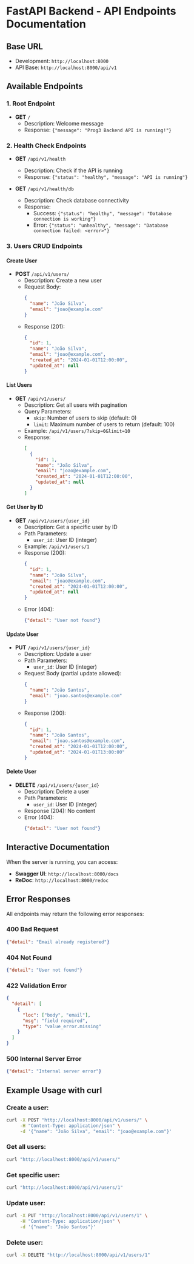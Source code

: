 
# FastAPI Backend - API Endpoints Documentation

## Base URL
- Development: `http://localhost:8000`
- API Base: `http://localhost:8000/api/v1`

## Available Endpoints

### 1. Root Endpoint
- **GET** `/`
  - Description: Welcome message
  - Response: `{"message": "Prog3 Backend API is running!"}`

### 2. Health Check Endpoints
- **GET** `/api/v1/health`
  - Description: Check if the API is running
  - Response: `{"status": "healthy", "message": "API is running"}`

- **GET** `/api/v1/health/db`  
  - Description: Check database connectivity
  - Response: 
    - Success: `{"status": "healthy", "message": "Database connection is working"}`
    - Error: `{"status": "unhealthy", "message": "Database connection failed: <error>"}`

### 3. Users CRUD Endpoints

#### Create User
- **POST** `/api/v1/users/`
  - Description: Create a new user
  - Request Body:
    ```json
    {
      "name": "João Silva",
      "email": "joao@example.com"
    }
    ```
  - Response (201):
    ```json
    {
      "id": 1,
      "name": "João Silva", 
      "email": "joao@example.com",
      "created_at": "2024-01-01T12:00:00",
      "updated_at": null
    }
    ```

#### List Users
- **GET** `/api/v1/users/`
  - Description: Get all users with pagination
  - Query Parameters:
    - `skip`: Number of users to skip (default: 0)
    - `limit`: Maximum number of users to return (default: 100)
  - Example: `/api/v1/users/?skip=0&limit=10`
  - Response:
    ```json
    [
      {
        "id": 1,
        "name": "João Silva",
        "email": "joao@example.com", 
        "created_at": "2024-01-01T12:00:00",
        "updated_at": null
      }
    ]
    ```

#### Get User by ID
- **GET** `/api/v1/users/{user_id}`
  - Description: Get a specific user by ID
  - Path Parameters:
    - `user_id`: User ID (integer)
  - Example: `/api/v1/users/1`
  - Response (200):
    ```json
    {
      "id": 1,
      "name": "João Silva",
      "email": "joao@example.com",
      "created_at": "2024-01-01T12:00:00", 
      "updated_at": null
    }
    ```
  - Error (404):
    ```json
    {"detail": "User not found"}
    ```

#### Update User
- **PUT** `/api/v1/users/{user_id}`
  - Description: Update a user
  - Path Parameters:
    - `user_id`: User ID (integer)
  - Request Body (partial update allowed):
    ```json
    {
      "name": "João Santos",
      "email": "joao.santos@example.com"
    }
    ```
  - Response (200):
    ```json
    {
      "id": 1,
      "name": "João Santos",
      "email": "joao.santos@example.com",
      "created_at": "2024-01-01T12:00:00",
      "updated_at": "2024-01-01T13:00:00"
    }
    ```

#### Delete User  
- **DELETE** `/api/v1/users/{user_id}`
  - Description: Delete a user
  - Path Parameters:
    - `user_id`: User ID (integer)
  - Response (204): No content
  - Error (404):
    ```json
    {"detail": "User not found"}
    ```

## Interactive Documentation
When the server is running, you can access:
- **Swagger UI**: `http://localhost:8000/docs`
- **ReDoc**: `http://localhost:8000/redoc`

## Error Responses
All endpoints may return the following error responses:

### 400 Bad Request
```json
{"detail": "Email already registered"}
```

### 404 Not Found  
```json
{"detail": "User not found"}
```

### 422 Validation Error
```json
{
  "detail": [
    {
      "loc": ["body", "email"],
      "msg": "field required",
      "type": "value_error.missing"
    }
  ]
}
```

### 500 Internal Server Error
```json
{"detail": "Internal server error"}
```

## Example Usage with curl

### Create a user:
```bash
curl -X POST "http://localhost:8000/api/v1/users/" \
     -H "Content-Type: application/json" \
     -d '{"name": "João Silva", "email": "joao@example.com"}'
```

### Get all users:
```bash
curl "http://localhost:8000/api/v1/users/"
```

### Get specific user:
```bash  
curl "http://localhost:8000/api/v1/users/1"
```

### Update user:
```bash
curl -X PUT "http://localhost:8000/api/v1/users/1" \
     -H "Content-Type: application/json" \
     -d '{"name": "João Santos"}'
```

### Delete user:
```bash
curl -X DELETE "http://localhost:8000/api/v1/users/1"
```
